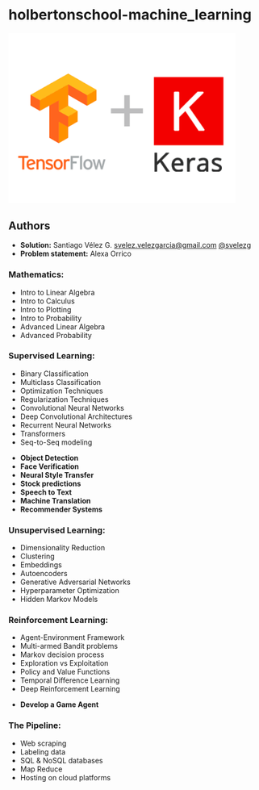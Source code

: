 # holbertonschool-machine_learning

<img src="https://github.com/svelezg/holbertonschool-machine_learning/blob/master/tensorflowkeras.png" width="450"/>


## Authors
* **Solution:** Santiago Vélez G. [svelez.velezgarcia@gmail.com](svelez.velezgarcia@gmail.com) [@svelezg](https://github.com/svelezg)
* **Problem statement:** Alexa Orrico 

### Mathematics:
- Intro to Linear Algebra
- Intro to Calculus
- Intro to Plotting
- Intro to Probability
- Advanced Linear Algebra
- Advanced Probability

### Supervised Learning:
- Binary Classification
- Multiclass Classification
- Optimization Techniques
- Regularization Techniques
- Convolutional Neural Networks
- Deep Convolutional Architectures
- Recurrent Neural Networks
- Transformers
- Seq-to-Seq modeling
* **Object Detection**
* **Face Verification**
* **Neural Style Transfer**
* **Stock predictions**
* **Speech to Text**
* **Machine Translation**
* **Recommender Systems**


### Unsupervised Learning:
- Dimensionality Reduction
- Clustering
- Embeddings
- Autoencoders
- Generative Adversarial Networks
- Hyperparameter Optimization
- Hidden Markov Models



### Reinforcement Learning:
- Agent-Environment Framework
- Multi-armed Bandit problems
- Markov decision process
- Exploration vs Exploitation
- Policy and Value Functions
- Temporal Difference Learning
- Deep Reinforcement Learning
* **Develop a Game Agent**

### The Pipeline:
- Web scraping
- Labeling data
- SQL & NoSQL databases
- Map Reduce
- Hosting on cloud platforms

